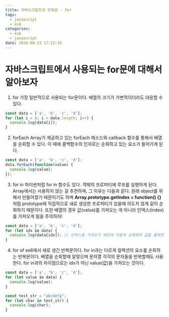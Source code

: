 ```yaml
---
title: 자바스크립트의 반복문 - for
tags:
  - javascript
  - es6
categories:
  - es6
  - javascript
date: 2018-08-23 17:12:33
---
```


# 자바스크립트에서 사용되는 for문에 대해서 알아보자

1. for
가장 일반적으로 사용되는 for문이다. 배열의 크기가 가변적이더라도 대응할 수 있다.
~~~javascript
const data = ['a', 'b', 'c', 'd'];
for (let i = 0; i < data.length; i++) {
  console.log(data[i]);
}
~~~

2. forEach
Array가 제공하고 있는 forEach 메소드와 callback 함수를 통해서 배열을 순회할 수 있다. 이 때에 콜백함수의 인자로는 순회하고 있는 요소가 들어가게 된다.
~~~javascript
const data = ['a', 'b', 'c', 'd'];
data.forEach(function(value) {
  console.log(value);
});
~~~

3. for in
파이썬처럼 for in 함수도 있다. 객체의 프로퍼티에 루프를 실행하게 된다. Array에서는 사용하지 않는 걸 추천하며, 그 이유는 다음과 같다. 원래 object를 위해서 만들어졌기 때문이기도 하며 **Array.prototype.getIndex = function() {}** 처럼 prototype에 직접적으로 새로 생성한 프로퍼티가 있을때 의도치 않게 같이 순회하기 때문이다. 또한 배열의 경우 값(value)를 가져오는 게 아니라 인덱스(index)를 가져오게 됨을 주의하자!
~~~javascript
const data = ['a', 'b', 'c', 'd'];
for (let idx in data) {
  console.log(data[idx]); // 인덱스를 가져오기 때문에 이렇게 순회해야 값을 출력한다.
}
~~~

4. for of
es6에서 새로 생긴 반복문이다. for in과는 다르게 컬렉션의 요소를 순회하는 반복문이다. 배열을 순회할때 알맞으며 문자열 각각의 문자들을 반복할때도 사용한다. for in과의 차이점으로는 idx가 아닌 value(값)을 가져오는 것이다.
~~~javascript
const data = ['a', 'b', 'c', 'd'];
for (let value in data) {
  console.log(value);
}

const test_str = "abcdefg";
for (let char in test_str) {
  console.log(char);
}
~~~